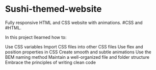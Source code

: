 # Sushi-themed-website

Fully responsive HTML and CSS website with animations. #CSS and #HTML. 

In this project Ilearned how to:

Use CSS variables
Import CSS files into other CSS files
Use flex and position properties in CSS
Create smooth and subtle animations
Use the BEM naming method
Maintain a well-organized file and folder structure
Embrace the principles of writing clean code

